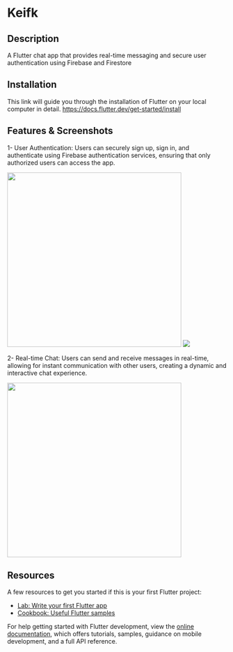 # Keifk

## Description 

A Flutter chat app that provides real-time messaging and secure user authentication using Firebase and Firestore

## Installation 

This link will guide you through the installation of Flutter on your local computer in detail.
https://docs.flutter.dev/get-started/install

## Features & Screenshots
1- User Authentication: Users can securely sign up, sign in, and authenticate using Firebase authentication services, ensuring that only authorized users can access the app.

<img src="https://user-images.githubusercontent.com/65549274/232425402-5b25ea15-59a1-4579-b850-4fe3bdbc1a5e.png" width="400">
<img src="https://user-images.githubusercontent.com/65549274/232425439-8f8df3dc-71cd-40d2-9f47-4b98b4422146.png)">


2- Real-time Chat: Users can send and receive messages in real-time, allowing for instant communication with other users, creating a dynamic and interactive chat experience.

<img src="https://user-images.githubusercontent.com/65549274/232425940-dd421a78-0bf5-44f6-b953-02b409c098ce.png" width="400">


## Resources
A few resources to get you started if this is your first Flutter project:

- [Lab: Write your first Flutter app](https://docs.flutter.dev/get-started/codelab)
- [Cookbook: Useful Flutter samples](https://docs.flutter.dev/cookbook)

For help getting started with Flutter development, view the
[online documentation](https://docs.flutter.dev/), which offers tutorials,
samples, guidance on mobile development, and a full API reference.
